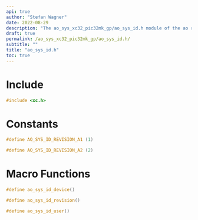 ```yaml
---
api: true
author: "Stefan Wagner"
date: 2022-08-29
description: "The ao_sys_xc32_pic32mk_gp/ao_sys_id.h module of the ao real-time operating system."
draft: true
permalink: /ao_sys_xc32_pic32mk_gp/ao_sys_id.h/ 
subtitle: ""
title: "ao_sys_id.h"
toc: true
---
```


# Include

```c
#include <xc.h>
```

# Constants

```c
#define AO_SYS_ID_REVISION_A1 (1)
```

```c
#define AO_SYS_ID_REVISION_A2 (2)
```

# Macro Functions

```c
#define ao_sys_id_device()
```

```c
#define ao_sys_id_revision()
```

```c
#define ao_sys_id_user()
```
